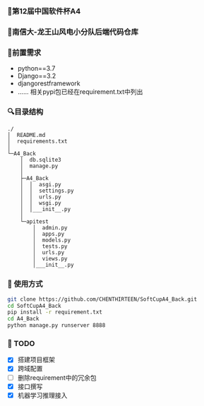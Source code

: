 ### :house_with_garden:第12届中国软件杯A4
### :school:南信大-龙王山风电小分队后端代码仓库

### **:bread:前置需求**
+ python==3.7
+ Django==3.2
+ djangorestframework
+ ……
相关pypi包已经在requirement.txt中列出

### :mag:目录结构
```
./
│  README.md
│  requirements.txt
│  
└─A4_Back
    │  db.sqlite3
    │  manage.py
    │  
    ├─A4_Back
    │  │  asgi.py
    │  │  settings.py
    │  │  urls.py
    │  │  wsgi.py
    │  │___init__.py
    │        
    └─apitest
        │  admin.py
        │  apps.py
        │  models.py
        │  tests.py
        │  urls.py
        │  views.py
        │___init__.py
```

### :dizzy: 使用方式
```bash
git clone https://github.com/CHENTHIRTEEN/SoftCupA4_Back.git
cd SoftCupA4_Back
pip install -r requirement.txt
cd A4_Back
python manage.py runserver 8888
```

### :fries: TODO
- [x] 搭建项目框架
- [x] 跨域配置
- [ ] 删除requirement中的冗余包
- [x] 接口撰写
- [x] 机器学习推理接入 
